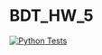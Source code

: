 # BDT_HW_5

[![Python Tests](https://github.com/zhaniyay/BDT_HW_5/actions/workflows/python-tests.yml/badge.svg)](https://github.com/zhaniyay/BDT_HW_5/actions/workflows/python-tests.yml)
